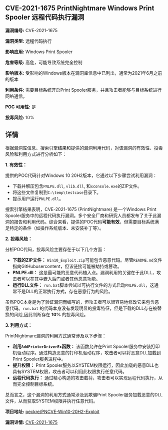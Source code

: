 ## CVE-2021-1675 PrintNightmare Windows Print Spooler 远程代码执行漏洞

**漏洞编号:** CVE-2021-1675

**漏洞类型:** 远程代码执行

**影响应用:** Windows Print Spooler

**危害等级:** 高危，可能导致系统完全控制

**影响版本:** 受影响的Windows版本在漏洞库信息中已列出，通常为2021年6月之前的版本

**利用条件:** 需要目标系统开启Print Spooler服务，并且攻击者能够与目标系统进行网络通信。

**POC 可用性:** 是

**投毒风险:** 10%

## 详情

根据漏洞库信息、搜索引擎结果和提供的漏洞利用代码，对该漏洞的有效性、投毒风险和利用方式进行分析如下：

**1. 有效性：**

提供的POC代码针对Windows 10 20H2版本，它通过以下步骤尝试利用漏洞：
*   下载并解压包含`PNLPE.dll`, `vlib.dll`, 和`xconsole.exe`的ZIP文件。
*   将这些文件复制到`C:\temp\testcase`目录下。
*   提示用户运行`PNLPE.dll`。

搜索引擎结果表明，CVE-2021-1675 (PrintNightmare) 是一个Windows Print Spooler服务中的远程代码执行漏洞。多个安全厂商和研究人员都发布了关于此漏洞的报告和利用代码。综合来看，提供的POC代码**可能有效**，但需要目标系统满足特定的条件（如操作系统版本、未安装补丁等）。

**2. 投毒风险：**

分析POC代码，投毒风险主要存在于以下几个方面：
*   **下载的ZIP文件：** `Win10_Exploit.zip`可能包含恶意代码。尽管`README.md`文件指向GitHubusercontent，但该链接可能被劫持或篡改。
*   **PNLPE.dll：** 这是最可能的恶意代码植入点。漏洞利用的关键在于此DLL，攻击者可以在其中嵌入后门或者其他恶意功能。
*   **运行DLL文件：** `run.bat`脚本尝试以可执行文件的方式启动`PNLPE.dll`，这通常不是DLL的正常执行方式，存在恶意行为的风险。

虽然POC本身是为了验证漏洞而编写的，但攻击者可以很容易地修改它来包含恶意代码。`run.bat` 的代码本身没有发现明显的投毒特征，但是下载的DLL存在被替换的风险,因此判断存在 **10%** 的投毒风险。

**3. 利用方式：**

PrintNightmare漏洞的利用方式通常涉及以下步骤：
*   **利用`AddPrinterDriverEx`函数：**  该函数允许在Print Spooler服务中安装打印机驱动程序。通过构造恶意的打印机驱动程序，攻击者可以将恶意DLL加载到Print Spooler服务进程中。
*   **提升权限：**  Print Spooler服务以SYSTEM权限运行，因此加载的恶意DLL也具有SYSTEM权限，攻击者可以利用此权限执行任意代码。
*   **远程代码执行：**  通过精心构造的攻击载荷，攻击者可以实现远程代码执行，从而完全控制目标系统。

总而言之，这个漏洞的利用方式通常涉及到欺骗Print Spooler服务加载恶意的DLL文件，从而获取SYSTEM权限并执行任意代码。

**项目地址:** [peckre/PNCVE-Win10-20H2-Exploit](https://github.com/peckre/PNCVE-Win10-20H2-Exploit)

**漏洞详情:** [CVE-2021-1675](https://nvd.nist.gov/vuln/detail/CVE-2021-1675)